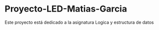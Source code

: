 # Proyecto-LED-Matias-Garcia
Este proyecto está dedicado a la asignatura Logica y estructura de datos